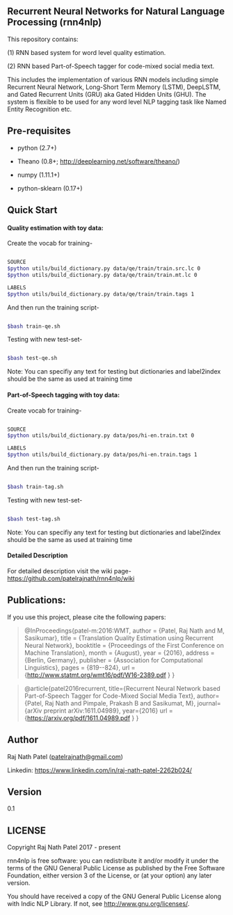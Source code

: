## Recurrent Neural Networks for Natural Language Processing (rnn4nlp)
This repository contains:

(1) RNN based system for word level quality estimation. 

(2) RNN based Part-of-Speech tagger for code-mixed social media text. 

This includes the implementation of various RNN models including simple Recurrent Neural Network, Long-Short Term Memory (LSTM), DeepLSTM, and Gated Recurrent Units (GRU) aka Gated Hidden Units (GHU). The system is flexible to be used for any word level NLP tagging task like Named Entity Recognition etc.

## Pre-requisites

- python (2.7+)

- Theano (0.8+; http://deeplearning.net/software/theano/)

- numpy (1.11.1+)

- python-sklearn (0.17+)

## Quick Start

#### Quality estimation with toy data:

Create the vocab for training-

```sh

SOURCE
$python utils/build_dictionary.py data/qe/train/train.src.lc 0
$python utils/build_dictionary.py data/qe/train/train.mt.lc 0

LABELS
$python utils/build_dictionary.py data/qe/train/train.tags 1

```

And then run the training script-

```sh

$bash train-qe.sh

```
Testing with new test-set-

```sh

$bash test-qe.sh

```
Note: You can specifiy any text for testing but dictionaries and label2index should be the same as used at training time

#### Part-of-Speech tagging with toy data:

Create vocab for training-

```sh

SOURCE
$python utils/build_dictionary.py data/pos/hi-en.train.txt 0

LABELS
$python utils/build_dictionary.py data/pos/hi-en.train.tags 1

```

And then run the training script-

```sh 

$bash train-tag.sh

```
Testing with new test-set-

```sh

$bash test-tag.sh

```
Note: You can specifiy any text for testing but dictionaries and label2index should be the same as used at training time

#### Detailed Description

For detailed description visit the wiki page-
https://github.com/patelrajnath/rnn4nlp/wiki

## Publications:

If you use this project, please cite the following papers:

> @InProceedings{patel-m:2016:WMT,
>  author    = {Patel, Raj Nath  and  M, Sasikumar},
>  title     = {Translation Quality Estimation using Recurrent Neural Network},
>  booktitle = {Proceedings of the First Conference on Machine Translation},
>  month     = {August},
>  year      = {2016},
>  address   = {Berlin, Germany},
>  publisher = {Association for Computational Linguistics},
>  pages     = {819--824},
>  url       = {http://www.statmt.org/wmt16/pdf/W16-2389.pdf } }

 
> @article{patel2016recurrent,
>  title={Recurrent Neural Network based Part-of-Speech Tagger for Code-Mixed Social Media Text},
>  author={Patel, Raj Nath and Pimpale, Prakash B and Sasikumat, M},
>  journal={arXiv preprint arXiv:1611.04989},
>  year={2016}
>  url = {https://arxiv.org/pdf/1611.04989.pdf } }


## Author 

Raj Nath Patel (patelrajnath@gmail.com)

Linkedin: https://www.linkedin.com/in/raj-nath-patel-2262b024/

## Version

0.1

## LICENSE

Copyright Raj Nath Patel 2017 - present

rnn4nlp is free software: you can redistribute it and/or modify it under the terms of the GNU General Public License as published by the Free Software Foundation, either version 3 of the License, or (at your option) any later version.

You should have received a copy of the GNU General Public License along with Indic NLP Library. If not, see http://www.gnu.org/licenses/.

